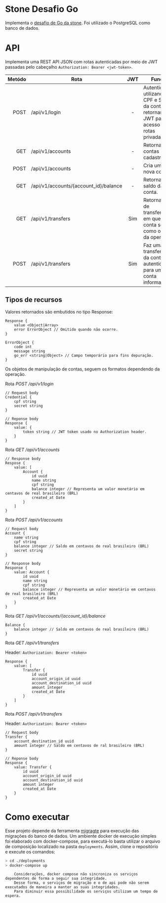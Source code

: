 # Stone Desafio Go


Implementa o [desafio de Go da stone](https://gist.github.com/guilhermebr/fb0d5896d76634703d385a4c68b730d8). Foi utilizado o PostgreSQL como banco de dados.

# API

Implementa uma REST API JSON com rotas autenticadas por meio de JWT passadas pelo cabeçalho `Authorization: Bearer <jwt-token>`.

Metódo | Rota | JWT | Função
--:|--|:--:|--
POST | /api/v1/login | - | Autentica utilizando CPF e Secret da conta, retornando JWT para acesso de rotas privadas.
GET  | /api/v1/accounts | - | Retorna todas contas cadastradas.
POST | /api/v1/accounts | - | Cria uma nova conta.
GET  | /api/v1/accounts/{account_id}/balance | - | Retorna o saldo da conta.
GET  | /api/v1/transfers | Sim | Retorna a lista de transferências em que a conta serviu como origem da operação.
POST | /api/v1/transfers | Sim | Faz uma transferência da conta autenticada para uma conta informada.


## Tipos de recursos

Valores retornados são embutidos no tipo Response:

```
Response {
    value <Object|Array>
    error ErrorObject // Omitido quando não ocorre.
}

ErrorObject {
    code int
    message string
    go_err <string|Object> // Campo temporário para fins depuração.
}
```

Os objetos de manipulação de contas, seguem os formatos dependendo da operação.

Rota *POST /api/v1/login*

```
// Request body
Credential {
    cpf string
    secret string
}

// Reponse body
Response {
    value: {
        token string // JWT token usado no Authorization header.
    }
}
```

Rota *GET /api/v1/accounts*

```
// Response body
Respose {
    value: [
        Account {
            id uuid
            name string
            cpf string
            balance integer // Representa um valor monetário em centavos de real brasileiro (BRL)
            created_at Date
        }
    ]  
}
```

Rota *POST /api/v1/accounts*
```
// Request body
Account {
    name string
    cpf string
    balance integer // Saldo em centavos de real brasileiro (BRL)
    secret string
}

// Response body
Response {
    value: Account {
        id uuid
        name string
        cpf string
        balance integer // Representa um valor monetário em centavos de real brasileiro (BRL)
        created_at Date
    }
}
```

Rota *GET /api/v1/accounts/{account_id}/balance*
```
Balance {
    balance integer // Saldo em centavos de real brasileiro (BRL)
}
```

Rota *GET /api/v1/transfers*

Header: `Authorization: Bearer <token>`

```
Response {
    value: [
        Transfer {
            id uuid
            account_origin_id uuid
            account_destination_id uuid
            amount integer
            created_at Date
        }
    ]
}
```

Rota *POST /api/v1/transfers*

Header: `Authorization: Bearer <token>`
```
// Request body
Transfer {
    account_destination_id uuid
    amount integer // Saldo em centavos de ral brasileiro (BRL)
}

// Reponse body
Response {
    value: Transfer {
        id uuid
        account_origin_id uuid
        account_destination_id uuid
        amount integer
        created_at Date
    }
}
```


# Como executar

Esse projeto depende da ferramenta [migragte](https://github.com/golang-migrate/migrate) para execução das migrações do banco de dados. Um ambiente docker de execução simples foi elaborado com docker-compose, para executá-lo basta utilizar o arquivo de composição localizado na pasta `deployments`. Assim, clone o repositório e execute os comandos:


```bash
> cd ./deployments
> docker-compose up
 ```

        Considerações, docker compose não sincroniza os serviços dependentes de forma a seguir sua integridade. 
        Desse forma, o serviços de migração e o de api pode não serem executados de maneira a manter as suas integridades.
        Para diminuir essa possibilidade os serviços utilizam um tempo de espera.